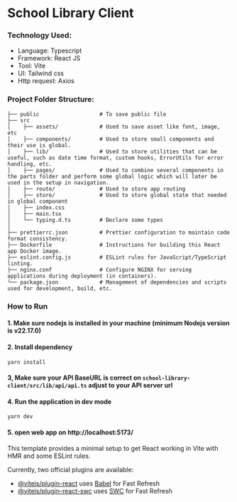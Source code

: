 # School Library Client

### Technology Used:

* Language: Typescript
* Framework: React JS
* Tool: Vite
* UI: Tailwind css
* Http request: Axios

### Project Folder Structure:

```
├── public                   # To save public file
├── src
│    ├── assets/             # Used to save asset like font, image, etc
│    ├── components/         # Used to store small components and their use is global.
│    ├── lib/                # Used to store utilities that can be useful, such as date time format, custom hooks, ErrorUtils for error handling, etc.
│    ├── pages/              # Used to combine several components in the parts folder and perform some global logic which will later be used in the setup in navigation.
│    ├── route/              # Used to store app routing 
│    ├── store/              # Used to store global state that needed in global component
│    ├── index.css
│    ├── main.tsx
│    └── typing.d.ts         # Declare some types
│
├── prettierrc.json          # Prettier configuration to maintain code format consistency.
├── Dockerfile               # Instructions for building this React app Docker image.
├── eslint.config.js         # ESLint rules for JavaScript/TypeScript linting.
├── nginx.conf               # Configure NGINX for serving applications during deployment (in containers).
└── package.json             # Management of dependencies and scripts used for development, build, etc.
```

### How to Run

#### 1. Make sure nodejs is installed in your machine (minimum Nodejs version is v22.17.0)

#### 2. Install dependency

```shell
yarn install
```

#### 3, Make sure your API BaseURL is correct on `school-library-client/src/lib/api/api.ts` adjust to your API server url

#### 4. Run the application in dev mode

```shell
yarn dev
```

#### 5. open web app on http://localhost:5173/

This template provides a minimal setup to get React working in Vite with HMR and some ESLint rules.

Currently, two official plugins are available:

- [@vitejs/plugin-react](https://github.com/vitejs/vite-plugin-react/blob/main/packages/plugin-react/README.md)
  uses [Babel](https://babeljs.io/) for Fast Refresh
- [@vitejs/plugin-react-swc](https://github.com/vitejs/vite-plugin-react-swc) uses [SWC](https://swc.rs/) for Fast
  Refresh
